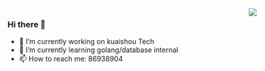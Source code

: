 <img align="right" src="https://github-readme-stats.vercel.app/api?username=ZvanYang&show_icons=true&icon_color=CE1D2D&text_color=718096&bg_color=ffffff&hide_title=true" />

### Hi there 👋
- 🔭 I’m currently working on kuaishou Tech
- 🌱 I’m currently learning golang/database internal
- 📫 How to reach me: 86938904

<!--
**ZvanYang/ZvanYang** is a ✨ _special_ ✨ repository because its `README.md` (this file) appears on your GitHub profile.

Here are some ideas to get you started:

- 🔭 I’m currently working on kuaishou Tech
- 🌱 I’m currently learning golang/database internal
- 👯 I’m looking to collaborate on golang project
- 🤔 I’m looking for help with golang
- 💬 Ask me about interview
- 📫 How to reach me: 86938904
- 😄 Pronouns: ...
- ⚡ Fun fact: ...
-->

